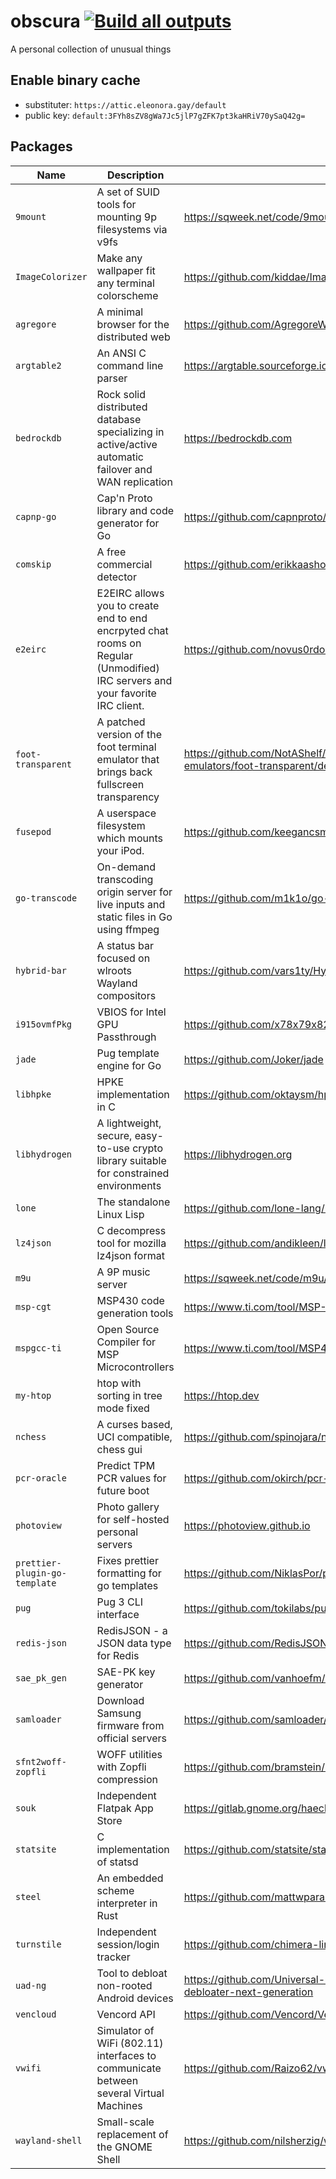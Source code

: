 # obscura [![Build all outputs](https://github.com/42LoCo42/obscura/actions/workflows/build.yml/badge.svg)](https://github.com/42LoCo42/obscura/actions/workflows/build.yml)
A personal collection of unusual things

## Enable binary cache
  * substituter: `https://attic.eleonora.gay/default`
  * public key:  `default:3FYh8sZV8gWa7Jc5jlP7gZFK7pt3kaHRiV70ySaQ42g=`

## Packages

| Name | Description | Homepage |
|------|-------------|----------|
|`9mount`|A set of SUID tools for mounting 9p filesystems via v9fs|https://sqweek.net/code/9mount|
|`ImageColorizer`|Make any wallpaper fit any terminal colorscheme|https://github.com/kiddae/ImageColorizer|
|`agregore`|A minimal browser for the distributed web|https://github.com/AgregoreWeb/agregore-browser|
|`argtable2`|An ANSI C command line parser|https://argtable.sourceforge.io|
|`bedrockdb`|Rock solid distributed database specializing in active/active automatic failover and WAN replication|https://bedrockdb.com|
|`capnp-go`|Cap'n Proto library and code generator for Go|https://github.com/capnproto/go-capnp|
|`comskip`|A free commercial detector|https://github.com/erikkaashoek/Comskip|
|`e2eirc`|E2EIRC allows you to create end to end encrpyted chat rooms on Regular (Unmodified) IRC servers and your favorite IRC client.|https://github.com/novus0rdo/e2eirc|
|`foot-transparent`|A patched version of the foot terminal emulator that brings back fullscreen transparency|https://github.com/NotAShelf/nyxpkgs/blob/main/pkgs/applications/terminal-emulators/foot-transparent/default.nix|
|`fusepod`|A userspace filesystem which mounts your iPod.|https://github.com/keegancsmith/FUSEPod|
|`go-transcode`|On-demand transcoding origin server for live inputs and static files in Go using ffmpeg|https://github.com/m1k1o/go-transcode|
|`hybrid-bar`|A status bar focused on wlroots Wayland compositors|https://github.com/vars1ty/HybridBar|
|`i915ovmfPkg`|VBIOS for Intel GPU Passthrough|https://github.com/x78x79x82x79/i915ovmfPkg|
|`jade`|Pug template engine for Go|https://github.com/Joker/jade|
|`libhpke`|HPKE implementation in C|https://github.com/oktaysm/hpke|
|`libhydrogen`|A lightweight, secure, easy-to-use crypto library suitable for constrained environments|https://libhydrogen.org|
|`lone`|The standalone Linux Lisp|https://github.com/lone-lang/lone|
|`lz4json`|C decompress tool for mozilla lz4json format|https://github.com/andikleen/lz4json|
|`m9u`|A 9P music server|https://sqweek.net/code/m9u/|
|`msp-cgt`|MSP430 code generation tools|https://www.ti.com/tool/MSP-CGT|
|`mspgcc-ti`|Open Source Compiler for MSP Microcontrollers|https://www.ti.com/tool/MSP430-GCC-OPENSOURCE|
|`my-htop`|htop with sorting in tree mode fixed|https://htop.dev|
|`nchess`|A curses based, UCI compatible, chess gui|https://github.com/spinojara/nchess|
|`pcr-oracle`|Predict TPM PCR values for future boot|https://github.com/okirch/pcr-oracle|
|`photoview`|Photo gallery for self-hosted personal servers|https://photoview.github.io|
|`prettier-plugin-go-template`|Fixes prettier formatting for go templates|https://github.com/NiklasPor/prettier-plugin-go-template|
|`pug`|Pug 3 CLI interface|https://github.com/tokilabs/pug3-cli|
|`redis-json`|RedisJSON - a JSON data type for Redis|https://github.com/RedisJSON/RedisJSON|
|`sae_pk_gen`|SAE-PK key generator|https://github.com/vanhoefm/hostap-wpa3|
|`samloader`|Download Samsung firmware from official servers|https://github.com/samloader/samloader|
|`sfnt2woff-zopfli`|WOFF utilities with Zopfli compression|https://github.com/bramstein/sfnt2woff-zopfli|
|`souk`|Independent Flatpak App Store|https://gitlab.gnome.org/haecker-felix/souk|
|`statsite`|C implementation of statsd|https://github.com/statsite/statsite|
|`steel`|An embedded scheme interpreter in Rust|https://github.com/mattwparas/steel|
|`turnstile`|Independent session/login tracker|https://github.com/chimera-linux/turnstile|
|`uad-ng`|Tool to debloat non-rooted Android devices|https://github.com/Universal-Debloater-Alliance/universal-android-debloater-next-generation|
|`vencloud`|Vencord API|https://github.com/Vencord/Vencloud|
|`vwifi`|Simulator of WiFi (802.11) interfaces to communicate between several Virtual Machines|https://github.com/Raizo62/vwifi|
|`wayland-shell`|Small-scale replacement of the GNOME Shell|https://github.com/nilsherzig/wayland-shell|
